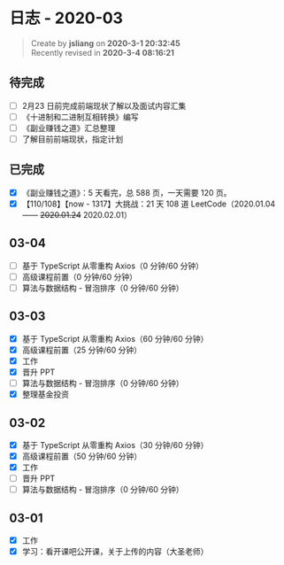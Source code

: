 日志 - 2020-03
===

> Create by **jsliang** on **2020-3-1 20:32:45**  
> Recently revised in **2020-3-4 08:16:21**

## 待完成

* [ ] 2月23 日前完成前端现状了解以及面试内容汇集
* [ ] 《十进制和二进制互相转换》编写
* [ ] 《副业赚钱之道》汇总整理
* [ ] 了解目前前端现状，指定计划

## 已完成

* [x] 《副业赚钱之道》：5 天看完，总 588 页，一天需要 120 页。
* [x] 【110/108】【now - 1317】大挑战：21 天 108 道 LeetCode（2020.01.04 —— ~~2020.01.24~~ 2020.02.01）

## 03-04

* [ ] 基于 TypeScript 从零重构 Axios（0 分钟/60 分钟）
* [ ] 高级课程前置（0 分钟/60 分钟）
* [ ] 算法与数据结构 - 冒泡排序（0 分钟/60 分钟）

## 03-03

* [x] 基于 TypeScript 从零重构 Axios（60 分钟/60 分钟）
* [x] 高级课程前置（25 分钟/60 分钟）
* [x] 工作
* [x] 晋升 PPT
* [ ] 算法与数据结构 - 冒泡排序（0 分钟/60 分钟）
* [x] 整理基金投资

## 03-02

* [x] 基于 TypeScript 从零重构 Axios（30 分钟/60 分钟）
* [x] 高级课程前置（50 分钟/60 分钟）
* [x] 工作
* [ ] 晋升 PPT
* [ ] 算法与数据结构 - 冒泡排序（0 分钟/60 分钟）

## 03-01

* [x] 工作
* [x] 学习：看开课吧公开课，关于上传的内容（大圣老师）